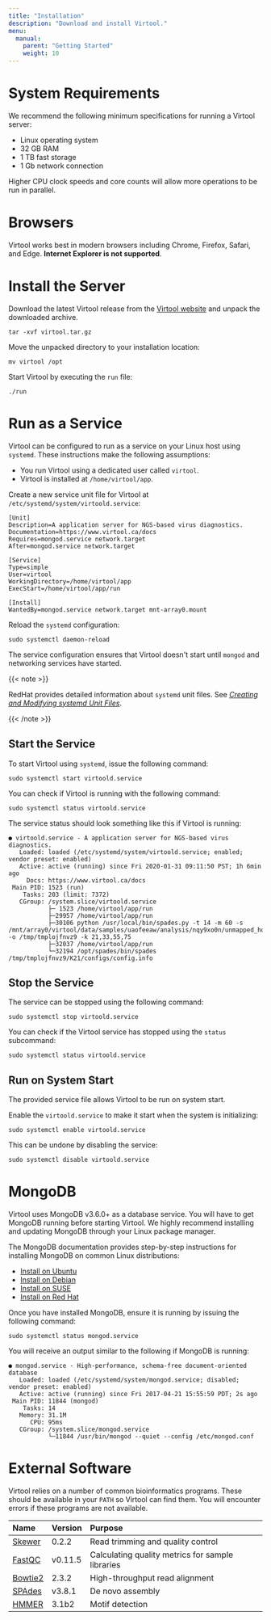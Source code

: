 ```yaml
---
title: "Installation"
description: "Download and install Virtool."
menu:
  manual:
    parent: "Getting Started"
    weight: 10
---
```


# System Requirements

We recommend the following minimum specifications for running a Virtool server:

- Linux operating system
- 32 GB RAM
- 1 TB fast storage
- 1 Gb network connection

Higher CPU clock speeds and core counts will allow more operations to be run in parallel.

# Browsers

Virtool works best in modern browsers including Chrome, Firefox, Safari, and Edge. **Internet Explorer is not supported**.

# Install the Server

Download the latest Virtool release from the [Virtool website](http://www.virtool.ca "Virtool Website") and unpack the downloaded archive.

```shell
tar -xvf virtool.tar.gz
```

Move the unpacked directory to your installation location:

```shell
mv virtool /opt
```

Start Virtool by executing the `run` file:

```shell
./run
```


# Run as a Service

Virtool can be configured to run as a service on your Linux host using `systemd`. These instructions make the following assumptions:

- You run Virtool using a dedicated user called `virtool`.
- Virtool is installed at `/home/virtool/app`. 

Create a new service unit file for Virtool at `/etc/systemd/system/virtoold.service`:

```text
[Unit]
Description=A application server for NGS-based virus diagnostics.
Documentation=https://www.virtool.ca/docs
Requires=mongod.service network.target
After=mongod.service network.target

[Service]
Type=simple
User=virtool
WorkingDirectory=/home/virtool/app
ExecStart=/home/virtool/app/run

[Install]
WantedBy=mongod.service network.target mnt-array0.mount

```

Reload the `systemd` configuration:
```shell
sudo systemctl daemon-reload
```

The service configuration ensures that Virtool doesn't start until `mongod` and networking services have started. 

{{< note >}}

RedHat provides detailed information about `systemd` unit files. See [_Creating and Modifying systemd Unit Files_](https://access.redhat.com/documentation/en-us/red_hat_enterprise_linux/7/html/system_administrators_guide/sect-managing_services_with_systemd-unit_files).

{{< /note >}}


## Start the Service

To start Virtool using `systemd`,  issue the following command:
```shell
sudo systemctl start virtoold.service
```

You can check if Virtool is running with the following command:
```shell
sudo systemctl status virtoold.service
```

The service status should look something like this if Virtool is running:
```text
● virtoold.service - A application server for NGS-based virus diagnostics.
   Loaded: loaded (/etc/systemd/system/virtoold.service; enabled; vendor preset: enabled)
   Active: active (running) since Fri 2020-01-31 09:11:50 PST; 1h 6min ago
     Docs: https://www.virtool.ca/docs
 Main PID: 1523 (run)
    Tasks: 203 (limit: 7372)
   CGroup: /system.slice/virtoold.service
           ├─ 1523 /home/virtool/app/run
           ├─29957 /home/virtool/app/run
           ├─30106 python /usr/local/bin/spades.py -t 14 -m 60 -s /mnt/array0/virtool/data/samples/uaofeeaw/analysis/nqy9xo0n/unmapped_hosts.fq -o /tmp/tmplojfnvz9 -k 21,33,55,75
           ├─32037 /home/virtool/app/run
           └─32194 /opt/spades/bin/spades /tmp/tmplojfnvz9/K21/configs/config.info

```

## Stop the Service

The service can be stopped using the following command:
```shell
sudo systemctl stop virtoold.service
```

You can check if the Virtool service has stopped using the `status` subcommand:
```shell
sudo systemctl status virtoold.service
```

## Run on System Start

The provided service file allows Virtool to be run on system start.

Enable the `virtoold.service` to make it start when the system is initializing:
```shell
sudo systemctl enable virtoold.service
```

This can be undone by disabling the service:
```shell
sudo systemctl disable virtoold.service
```

# MongoDB

Virtool uses MongoDB v3.6.0+ as a database service. You will have to get MongoDB running before starting Virtool. We highly recommend installing and updating MongoDB through your Linux package manager.

The MongoDB documentation provides step-by-step instructions for installing MongoDB on common Linux distributions:

- [Install on Ubuntu](https://docs.mongodb.com/manual/tutorial/install-mongodb-on-ubuntu/>)
- [Install on Debian](https://docs.mongodb.com/manual/tutorial/install-mongodb-on-debian/>)
- [Install on SUSE](https://docs.mongodb.com/manual/tutorial/install-mongodb-on-suse/>)
- [Install on Red Hat](https://docs.mongodb.com/manual/tutorial/install-mongodb-on-red-hat/>)

Once you have installed MongoDB, ensure it is running by issuing the following command:

```shell
sudo systemctl status mongod.service
```

You will receive an output similar to the following if MongoDB is running:

```shell
● mongod.service - High-performance, schema-free document-oriented database
   Loaded: loaded (/etc/systemd/system/mongod.service; disabled; vendor preset: enabled)
   Active: active (running) since Fri 2017-04-21 15:55:59 PDT; 2s ago
 Main PID: 11844 (mongod)
    Tasks: 14
   Memory: 31.1M
      CPU: 95ms
   CGroup: /system.slice/mongod.service
           └─11844 /usr/bin/mongod --quiet --config /etc/mongod.conf
```




# External Software

Virtool relies on a number of common bioinformatics programs. These should be available in your `PATH` so Virtool can find them. You will encounter errors if these programs are not available.

| Name                                                               | Version | Purpose                                          |
| :----------------------------------------------------------------- | :------ | :----------------------------------------------- |
| [Skewer](https://github.com/relipmoc/skewer)                       | 0.2.2   | Read trimming and quality control                |
| [FastQC](http://www.bioinformatics.babraham.ac.uk/projects/fastqc) | v0.11.5 | Calculating quality metrics for sample libraries |
| [Bowtie2](http://bowtie-bio.sourceforge.net/bowtie2/index.shtml)   | 2.3.2   | High-throughput read alignment                   |
| [SPAdes](http://bioinf.spbau.ru/spades)                            | v3.8.1  | De novo assembly                                 |
| [HMMER](http://hmmer.org/)                                         | 3.1b2   | Motif detection                                  |

